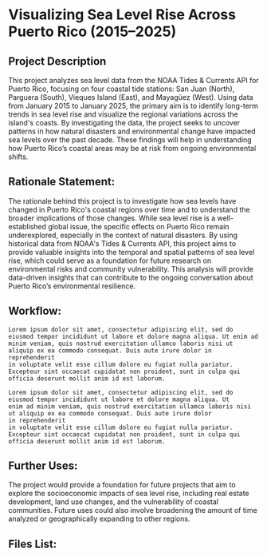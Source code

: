 # Visualizing Sea Level Rise Across Puerto Rico (2015–2025)

## Project Description
This project analyzes sea level data from the NOAA Tides & Currents API for Puerto Rico, focusing on four coastal tide stations:
San Juan (North), Parguera (South), Vieques Island (East), and Mayagüez (West). Using data from January 2015 to January 2025, the 
primary aim is to identify long-term trends in sea level rise and visualize the regional variations across the island's coasts. By 
investigating the data, the project seeks to uncover patterns in how natural disasters and environmental change have impacted sea 
levels over the past decade. These findings will help in understanding how Puerto Rico’s coastal areas may be at risk from ongoing 
environmental shifts.

## Rationale Statement:
The rationale behind this project is to investigate how sea levels have changed in Puerto Rico's coastal regions over time and to
understand the broader implications of those changes. While sea level rise is a well-established global issue, the specific effects
on Puerto Rico remain underexplored, especially in the context of natural disasters. By using historical data from NOAA's Tides & 
Currents API, this project aims to provide valuable insights into the temporal and spatial patterns of sea level rise, which could
serve as a foundation for future research on environmental risks and community vulnerability. This analysis will provide data-driven
insights that can contribute to the ongoing conversation about Puerto Rico’s environmental resilience.

## Workflow:
    Lorem ipsum dolor sit amet, consectetur adipiscing elit, sed do eiusmod tempor incididunt ut labore et dolore magna aliqua. Ut enim ad
    minim veniam, quis nostrud exercitation ullamco laboris nisi ut aliquip ex ea commodo consequat. Duis aute irure dolor in reprehenderit
    in voluptate velit esse cillum dolore eu fugiat nulla pariatur. Excepteur sint occaecat cupidatat non proident, sunt in culpa qui 
    officia deserunt mollit anim id est laborum.

    Lorem ipsum dolor sit amet, consectetur adipiscing elit, sed do eiusmod tempor incididunt ut labore et dolore magna aliqua. Ut 
    enim ad minim veniam, quis nostrud exercitation ullamco laboris nisi ut aliquip ex ea commodo consequat. Duis aute irure dolor 
    in reprehenderit
    in voluptate velit esse cillum dolore eu fugiat nulla pariatur. Excepteur sint occaecat cupidatat non proident, sunt in culpa qui 
    officia deserunt mollit anim id est laborum.

## Further Uses:
The project would provide a foundation for future projects that aim to explore the socioeconomic impacts of sea level rise, including real estate development, land use changes, and the vulnerability of coastal communities. Future uses could also involve broadening the amount of time analyzed or geographically expanding to other regions. 

## Files List:
  
